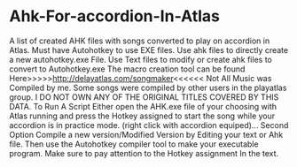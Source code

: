 # Ahk-For-accordion-In-Atlas
A list of created AHK files with songs converted to play on accordion in Atlas.
Must have Autohotkey to use EXE files.
Use ahk files to directly create a new autohotkey.exe File.
Use Text files to modify or create ahk files to convert to Autohotkey.exe
The macro creation tool can be found Here>>>>>http://delayatlas.com/songmaker<<<<<<
Not All Music was Compiled by me. Some songs were compiled by other users in the playatlas group.
I DO NOT OWN ANY OF THE ORIGINAL TITLES COVERED BY THIS DATA.
To Run A Script Either open the AHK.exe file of your choosing with Atlas running and press the Hotkey assigned to start the song while your accordion is in practice mode. (right click with accordion equiped)...
Second Option Compile a new version/Modified Version by Editing your text or Ahk file. Then use the Autohotkey compiler tool to make your executable program. Make sure to pay attention to the Hotkey assignment In the text.
